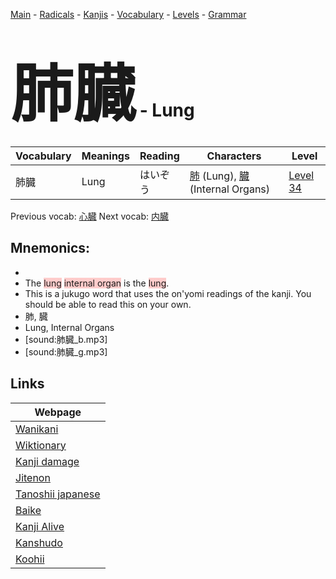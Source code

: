 <style> bigfont {font-size: 100px}</style>
[Main](../README.md) -
[Radicals](../radicals.md) -
[Kanjis](../kanjis.md) -
[Vocabulary](../vocabulary.md) -
[Levels](../levels.md) -
[Grammar](../grammar.md)
# <bigfont> 肺臓</bigfont> - Lung 

| Vocabulary | Meanings | Reading | Characters | Level |
| --- | --- | --- | --- | --- |
| 肺臓 | Lung | はいぞう |  [肺](../kanjis/肺.md) (Lung), [臓](../kanjis/臓.md) (Internal Organs) | [Level 34](../levels/wk_level34.md) |

Previous vocab: [心臓](心臓.md) Next vocab: [内臓](内臓.md) 

## Mnemonics:

* 
* The <span style="background-color:#ffcccb"> lung</span> <span style="background-color:#ffcccb"> internal organ</span> is the <span style="background-color:#ffcccb"> lung</span>.
* This is a jukugo word that uses the on'yomi readings of the kanji. You should be able to read this on your own.
* 肺, 臓
* Lung, Internal Organs
* [sound:肺臓_b.mp3]
* [sound:肺臓_g.mp3]


## Links 

| Webpage |
| --- |
| [Wanikani          ](https://www.wanikani.com/kanji/肺臓) |
| [Wiktionary        ](https://en.wiktionary.org/wiki/肺臓) |
| [Kanji damage      ](http://www.kanjidamage.com/kanji/search?utf8=✓&q=肺臓) |
| [Jitenon           ](https://jitenon.com/kanji/肺臓) |
| [Tanoshii japanese ](https://www.tanoshiijapanese.com/dictionary/kanji.cfm?k=肺臓) |
| [Baike             ](https://baike.baidu.com/item/肺臓) |
| [Kanji Alive       ](https://app.kanjialive.com/肺臓) |
| [Kanshudo          ](https://www.kanshudo.com/searchmn?q=肺臓) |
| [Koohii            ](https://kanji.koohii.com/study/kanji/肺臓) |
